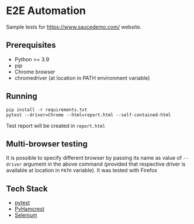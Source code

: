 # E2E Automation

Sample tests for https://www.saucedemo.com/ website.


## Prerequisites

* Python >= 3.9
* pip
* Chrome browser
* chromedriver (at location in PATH environment variable)

## Running

```
pip install -r requirements.txt
pytest --driver=Chrome --html=report.html --self-contained-html

```
Test report will be created in `report.html`

## Multi-browser testing

It is possible to specify different browser by passing its name as value of `--driver` argument in the above command 
(provided that respective driver is available at location in `PATH` variable).
It was tested with Firefox

## Tech Stack
* [pytest](https://docs.pytest.org/)
* [PyHamcrest](https://github.com/hamcrest/PyHamcrest) 
* [Selenium](https://www.selenium.dev/)
